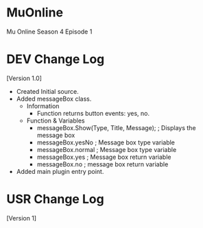 MuOnline
========

Mu Online Season 4 Episode 1


DEV Change Log
==============

[Version 1.0]
 - Created Initial source.
 - Added messageBox class.
	- Information
		- Function returns button events: yes, no.
	- Function & Variables
	 	- messageBox.Show(Type, Title, Message);	; Displays the message box
	 	- messageBox.yesNo				; Message box type variable
	 	- messageBox.normal				; Message box type variable
	 	- messageBox.yes				; Message box return variable
	 	- messageBox.no					; message box return variable
 - Added main plugin entry point.

USR Change Log
==============
[Version 1]